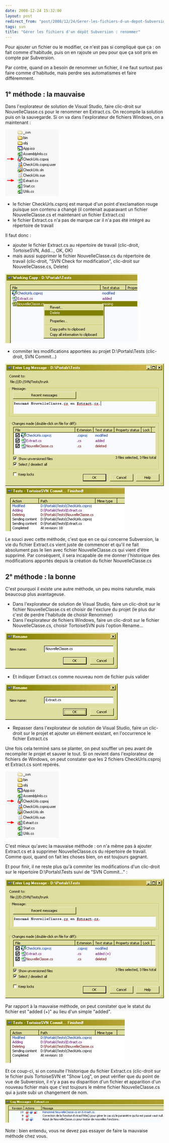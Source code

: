 ```yaml
---
date: 2008-12-24 15:32:00
layout: post
redirect_from: "post/2008/12/24/Gerer-les-fichiers-d-un-depot-Subversion-%3A-renommer"
tags: svn
title: "Gérer les fichiers d'un dépôt Subversion : renommer"
---
```


Pour ajouter un fichier ou le modifier, ce n'est pas si compliqué que
ça : on fait comme d'habitude, puis on en rajoute un peu pour que ça soit
pris en compte par Subversion.

Par contre, quand on a besoin de renommer un fichier, il ne faut surtout pas
faire comme d'habitude, mais perdre ses automatismes et faire différemment.

## 1° méthode : la mauvaise

Dans l'explorateur de solution de Visual Studio, faire clic-droit sur
NouvelleClasse.cs pour le renommer en Extract.cs. On recompile la solution puis
on la sauvegarde. Si on va dans l'explorateur de fichiers Windows, on a
maintenant :

![](/public/2008/01-fichier-ko-renommer.png)

* le fichier CheckUrls.csproj est marqué d'un point d'exclamation rouge
puisque son contenu a changé (il contenait auparavant un fichier
NouvelleClasse.cs et maintenant un fichier Extract.cs)
* le fichier Extract.cs n'a pas de marque car il n'a pas été intégré au
répertoire de travail

Il faut donc :

* ajouter le fichier Extract.cs au répertoire de travail (clic-droit,
TortoiseSVN, Add..., OK, OK)
* mais aussi supprimer le fichier NouvelleClasse.cs du répertoire de travail
(clic-droit, "SVN Check for modification", clic-droit sur NouvelleClasse.cs,
Delete)

![](/public/2008/02-fichier-ko-renommer.png)

* commiter les modifications apportées au projet D:\Portals\Tests
(clic-droit, SVN Commit...)

![](/public/2008/03-fichier-ko-renommer.png) ![](/public/2008/04-fichier-ko-renommer.png)

Le souci avec cette méthode, c'est que en ce qui concerne Subversion, la vie
du fichier Extract.cs vient juste de commencer et qu'il ne fait absolument pas
le lien avec fichier NouvelleClasse.cs qui vient d'être supprimé. Par
conséquent, il sera incapable de me donner l'historique des modifications
apportés depuis la création du fichier NouvelleClasse.cs

## 2° méthode : la bonne

C'est pourquoi il existe une autre méthode, un peu moins naturelle, mais
beaucoup plus avantageuse.

* Dans l'explorateur de solution de Visual Studio, faire un clic-droit sur le
fichier NouvelleClasse.cs et choisir de l'exclure du projet (le plus dur c'est
de perdre l'habitude de choisir Renommer)
* Dans l'explorateur de fichiers Windows, faire un clic-droit sur le fichier
NouvelleClasse.cs, choisir TortoiseSVN puis l'option Rename...

![](/public/2008/05-fichier-ok-renommer.png)

* Et indiquer Extract.cs comme nouveau nom de fichier puis valider

![](/public/2008/06-fichier-ok-renommer.png)

* Repasser dans l'explorateur de solution de Visual Studio, faire un
clic-droit sur le projet et ajouter un élément existant, en l'occurrence le
fichier Extract.cs

Une fois cela terminé sans se planter, on peut souffler un peu avant de
recompiler le projet et sauver le tout. Si on revient dans l'explorateur de
fichiers de Windows, on peut constater que les 2 fichiers CheckUrls.csproj et
Extract.cs sont repérés.

![](/public/2008/07-fichier-ok-renommer.png)

C'est mieux qu'avec la mauvaise méthode : on n'a même pas à ajouter
Extract.cs et à supprimer NouvelleClasse.cs du répertoire de travail. Comme
quoi, quand on fait les choses bien, on est toujours gagnant.

Et pour finir, il ne reste plus qu'à commiter les modifications d'un
clic-droit sur le répertoire D:\Portals\Tests suivi de "SVN
Commit..." :

![](/public/2008/08-fichier-ok-renommer.png)

Par rapport à la mauvaise méthode, on peut constater que le statut du
fichier est "added (+)" au lieu d'un simple "added".

![](/public/2008/09-fichier-ok-renommer.png)

Et ce coup-ci, si on consulte l'historique du fichier Extract.cs (clic-droit
sur le fichier puis TortoiseSVN et "Show Log", on peut vérifier que du point de
vue de Subversion, il n'y a pas eu disparition d'un fichier et apparition d'un
nouveau fichier mais que c'est toujours le même fichier NouvelleClasse.cs qui a
juste subi un changement de nom.

![](/public/2008/10-fichier-ok-renommer.png)

Note : bien entendu, vous ne devez pas essayer de faire la mauvaise
méthode chez vous.
